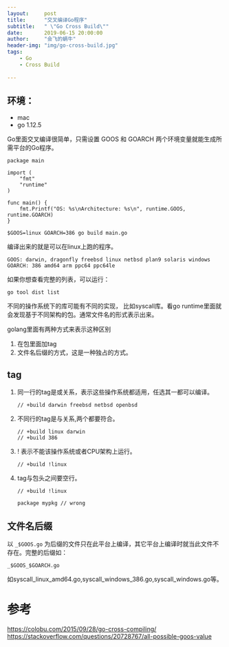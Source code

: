 ```yaml
---
layout:     post
title:      "交叉编译Go程序"
subtitle:   " \"Go Cross Build\""
date:       2019-06-15 20:00:00
author:     "会飞的蜗牛"
header-img: "img/go-cross-build.jpg"
tags:
    - Go
    - Cross Build
    
---
```


## 环境：
- mac
- go 1.12.5

Go里面交叉编译很简单，只需设置 GOOS 和 GOARCH 两个环境变量就能生成所需平台的Go程序。

```
package main

import (
    "fmt"
    "runtime"
)

func main() {
    fmt.Printf("OS: %s\nArchitecture: %s\n", runtime.GOOS, runtime.GOARCH)
}

$GOOS=linux GOARCH=386 go build main.go
```
编译出来的就是可以在linux上跑的程序。

```
GOOS: darwin, dragonfly freebsd linux netbsd plan9 solaris windows
GOARCH: 386 amd64 arm ppc64 ppc64le 
```
如果你想查看完整的列表，可以运行：

```
go tool dist list
```

不同的操作系统下的库可能有不同的实现， 比如syscall库。看go runtime里面就会发现基于不同架构的包。通常文件名的形式表示出来。

golang里面有两种方式来表示这种区别
1. 在包里面加tag
2. 文件名后缀的方式，这是一种独占的方式。


## tag

1. 同一行的tag是或关系，表示这些操作系统都适用，任选其一都可以编译。

	```
	// +build darwin freebsd netbsd openbsd
	```

2. 不同行的tag是与关系,两个都要符合。

	```
	// +build linux darwin
	// +build 386
	```

3. ! 表示不能该操作系统或者CPU架构上运行。

	```
	// +build !linux
	```

4. tag与包头之间要空行。

	```
	// +build !linux
	
	package mypkg // wrong
	```

## 文件名后缀
以 `_$GOOS.go` 为后缀的文件只在此平台上编译，其它平台上编译时就当此文件不存在。完整的后缀如：

```
_$GOOS_$GOARCH.go
```

如syscall_linux_amd64.go,syscall_windows_386.go,syscall_windows.go等。


# 参考
<https://colobu.com/2015/09/28/go-cross-compiling/>
<https://stackoverflow.com/questions/20728767/all-possible-goos-value>

